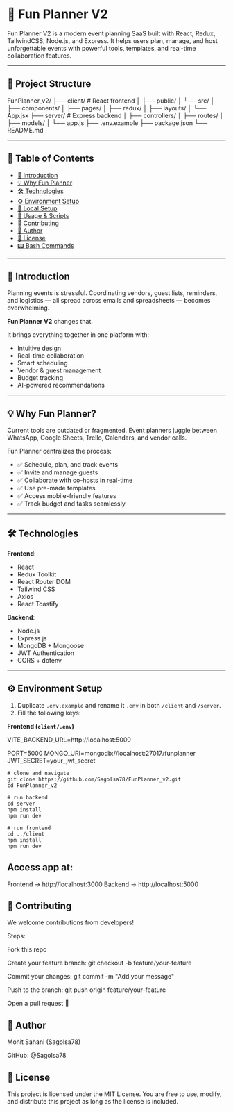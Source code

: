 # 🎉 Fun Planner V2

Fun Planner V2 is a modern event planning SaaS built with React, Redux, TailwindCSS, Node.js, and Express. It helps users plan, manage, and host unforgettable events with powerful tools, templates, and real-time collaboration features.

---

## 📂 Project Structure

FunPlanner_v2/
├── client/ # React frontend
│ ├── public/
│ └── src/
│ ├── components/
│ ├── pages/
│ ├── redux/
│ ├── layouts/
│ └── App.jsx
├── server/ # Express backend
│ ├── controllers/
│ ├── routes/
│ ├── models/
│ └── app.js
├── .env.example
├── package.json
└── README.md





---

## 📘 Table of Contents

- [🚀 Introduction](#-introduction)  
- [💡 Why Fun Planner](#-why-fun-planner)  
- [🛠 Technologies](#-technologies)  
- [⚙️ Environment Setup](#️-environment-setup)  
- [🧪 Local Setup](#-local-setup)  
- [📜 Usage & Scripts](#-usage--scripts)  
- [🤝 Contributing](#-contributing)  
- [👤 Author](#-author)  
- [📄 License](#-license)  
- [📟 Bash Commands](#-bash-commands)  

---

## 🚀 Introduction

Planning events is stressful. Coordinating vendors, guest lists, reminders, and logistics — all spread across emails and spreadsheets — becomes overwhelming.

**Fun Planner V2** changes that.

It brings everything together in one platform with:

- Intuitive design
- Real-time collaboration
- Smart scheduling
- Vendor & guest management
- Budget tracking
- AI-powered recommendations

---

## 💡 Why Fun Planner?

Current tools are outdated or fragmented. Event planners juggle between WhatsApp, Google Sheets, Trello, Calendars, and vendor calls.

Fun Planner centralizes the process:

- ✅ Schedule, plan, and track events  
- ✅ Invite and manage guests  
- ✅ Collaborate with co-hosts in real-time  
- ✅ Use pre-made templates  
- ✅ Access mobile-friendly features  
- ✅ Track budget and tasks seamlessly  

---

## 🛠 Technologies

**Frontend**:
- React
- Redux Toolkit
- React Router DOM
- Tailwind CSS
- Axios
- React Toastify

**Backend**:
- Node.js
- Express.js
- MongoDB + Mongoose
- JWT Authentication
- CORS + dotenv

---

## ⚙️ Environment Setup

1. Duplicate `.env.example` and rename it `.env` in both `/client` and `/server`.
2. Fill the following keys:

**Frontend (`client/.env`)**



VITE_BACKEND_URL=http://localhost:5000

PORT=5000
MONGO_URI=mongodb://localhost:27017/funplanner
JWT_SECRET=your_jwt_secret


```
# clone and navigate
git clone https://github.com/Sagolsa78/FunPlanner_v2.git
cd FunPlanner_v2

# run backend
cd server
npm install
npm run dev

# run frontend
cd ../client
npm install
npm run dev

```

## Access app at:
Frontend → http://localhost:3000
Backend → http://localhost:5000


## 🤝 Contributing
We welcome contributions from developers!

Steps:

Fork this repo

Create your feature branch: git checkout -b feature/your-feature

Commit your changes: git commit -m "Add your message"

Push to the branch: git push origin feature/your-feature

Open a pull request 🚀

## 👤 Author
Mohit Sahani (Sagolsa78)

GitHub: @Sagolsa78

## 📄 License
This project is licensed under the MIT License.
You are free to use, modify, and distribute this project as long as the license is included.